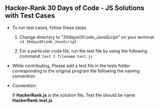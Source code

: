 ## Hacker-Rank 30 Days of Code - JS Solutions with Test Cases 

- To run test cases, follow these steps
    1. Change directory to _"30daysOFcode_JavaScript"_ on your terminal. <br/>
      ``cd 30daysOFcode_JavaScript``

    2. For a particular code file, run the test file by using the following command.
     ``test t filename.test.js``
     
- While contributing, Please add a test file in the tests folder corresponding to the original program file following the naming convention.

- Convention:

    If **HackerRank.js** is the solution file,
    Test file should be name **HackerRank.test.js**